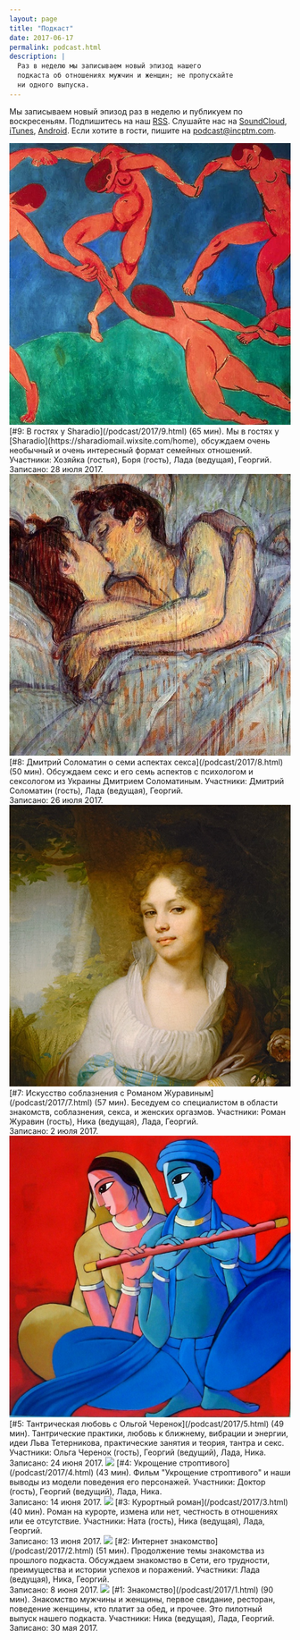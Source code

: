 ```yaml
---
layout: page
title: "Подкаст"
date: 2017-06-17
permalink: podcast.html
description: |
  Раз в неделю мы записываем новый эпизод нашего
  подкаста об отношениях мужчин и женщин; не пропускайте
  ни одного выпуска.
---
```


Мы записываем новый эпизод раз в неделю и публикуем по воскресеньям.
Подпишитесь на наш [RSS](http://feeds.soundcloud.com/users/soundcloud:users:310435414/sounds.rss).
Слушайте нас на
[SoundCloud](https://soundcloud.com/incptm),
[iTunes](https://itunes.apple.com/us/podcast/inceptum/id1247429731),
[Android](http://subscribeonandroid.com/feeds.soundcloud.com/users/soundcloud:users:310435414/sounds.rss).
Если хотите в гости, пишите на [podcast@incptm.com](mailto:podcast@incptm.com).

<img src="/images/2017/07/dance.jpg" class="podcast-thumb"/>
[#9: В гостях у Sharadio](/podcast/2017/9.html) (65 мин).
Мы в гостях у [Sharadio](https://sharadiomail.wixsite.com/home), обсуждаем очень необычный
и очень интересный формат семейных отношений.
Участники: Хозяйка (гостья), Боря (гость), Лада (ведущая), Георгий.
<br/>
Записано: 28 июля 2017.

<img src="/images/2017/07/in-bed-the-kiss.jpg" class="podcast-thumb"/>
[#8: Дмитрий Соломатин о семи аспектах секса](/podcast/2017/8.html) (50 мин).
Обсуждаем секс и его семь аспектов с психологом
и сексологом из Украины Дмитрием Соломатиным.
Участники: Дмитрий Соломатин (гость), Лада (ведущая), Георгий.
<br/>
Записано: 26 июля 2017.

<img src="/images/2017/07/portret-lopuhinoj.jpg" class="podcast-thumb"/>
[#7: Искусство соблазнения с Романом Журавиным](/podcast/2017/7.html) (57 мин).
Беседуем со специалистом в области знакомств,
соблазнения, секса, и женских оргазмов.
Участники: Роман Журавин (гость), Ника (ведущая), Лада, Георгий.
<br/>
Записано: 2 июля 2017.

<img src="/images/2017/06/podcast-5.jpg" class="podcast-thumb"/>
[#5: Тантрическая любовь с Ольгой Черенок](/podcast/2017/5.html) (49 мин).
Тантрические практики, любовь к ближнему, вибрации и энергии,
идеи Льва Тетерникова, практические занятия и теория, тантра и секс.
Участники: Ольга Черенок (гость), Георгий (ведущий), Лада, Ника.
<br/>
Записано: 24 июня 2017.

<img src="https://i1.sndcdn.com/artworks-000228318667-ggb5zh-t500x500.jpg" class="podcast-thumb"/>
[#4: Укрощение строптивого](/podcast/2017/4.html) (43 мин).
Фильм "Укрощение строптивого" и наши выводы из модели поведения его персонажей.
Участники: Доктор (гость), Георгий (ведущий), Лада, Ника.
<br/>
Записано: 14 июня 2017.

<img src="https://i1.sndcdn.com/artworks-000228288593-cgz8zn-t500x500.jpg" class="podcast-thumb"/>
[#3: Курортный роман](/podcast/2017/3.html) (40 мин).
Роман на курорте, измена или нет, честность в отношениях или ее отсутствие.
Участники: Ната (гость), Ника (ведущая), Лада, Георгий.
<br/>
Записано: 13 июня 2017.

<img src="https://i1.sndcdn.com/artworks-000227887346-ovrqmd-t500x500.jpg" class="podcast-thumb"/>
[#2: Интернет знакомство](/podcast/2017/2.html) (51 мин).
Продолжение темы знакомства из прошлого подкаста. Обсуждаем знакомство
в Сети, его трудности, преимущества и истории успехов и поражений.
Участники: Лада (ведущая), Ника, Георгий.
<br/>
Записано: 8 июня 2017.

<img src="https://i1.sndcdn.com/artworks-000225009985-tqbx8j-t500x500.jpg" class="podcast-thumb"/>
[#1: Знакомство](/podcast/2017/1.html) (90 мин).
Знакомство мужчины и женщины, первое свидание, ресторан,
поведение женщины, кто платит за обед, и прочее.
Это пилотный выпуск нашего подкаста.
Участники: Ника (ведущая), Лада, Георгий.
<br/>
Записано: 30 мая 2017.
